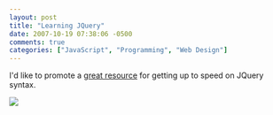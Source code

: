```yaml
---
layout: post
title: "Learning JQuery"
date: 2007-10-19 07:38:06 -0500
comments: true
categories: ["JavaScript", "Programming", "Web Design"]
---
```

<p>I&#39;d like to promote a <a href="http://www.packtpub.com/jQuery/book/mid/100407j4kh3d">great resource</a> for getting up to speed on JQuery syntax.</p> <a href="http://www.learningjquery.com"><img class="imgR" src="http://www.learningjquery.com/images/book-cover.jpg" /></a>

